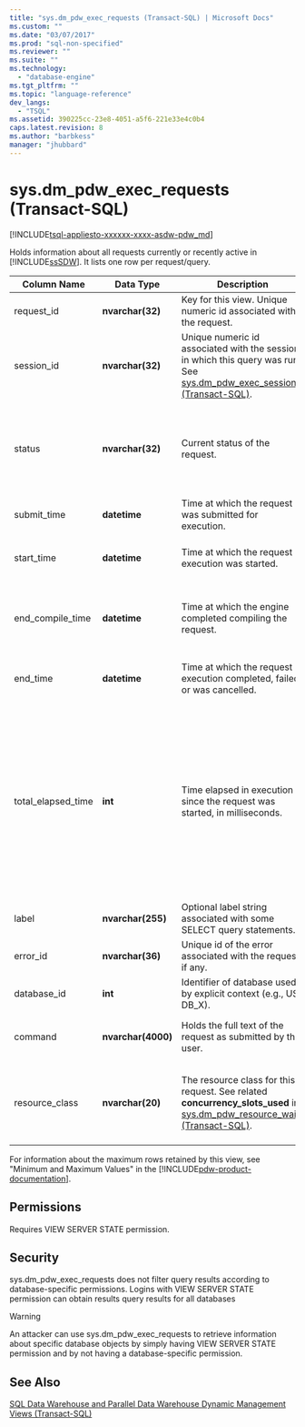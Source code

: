 ```yaml
---
title: "sys.dm_pdw_exec_requests (Transact-SQL) | Microsoft Docs"
ms.custom: ""
ms.date: "03/07/2017"
ms.prod: "sql-non-specified"
ms.reviewer: ""
ms.suite: ""
ms.technology: 
  - "database-engine"
ms.tgt_pltfrm: ""
ms.topic: "language-reference"
dev_langs: 
  - "TSQL"
ms.assetid: 390225cc-23e8-4051-a5f6-221e33e4c0b4
caps.latest.revision: 8
ms.author: "barbkess"
manager: "jhubbard"
---
```

# sys.dm_pdw_exec_requests (Transact-SQL)
[!INCLUDE[tsql-appliesto-xxxxxx-xxxx-asdw-pdw_md](../../../relational-databases/reference/system-catalog-views/includes/tsql-appliesto-xxxxxx-xxxx-asdw-pdw-md.md)]

  Holds information about all requests currently or recently active in [!INCLUDE[ssSDW](../../../database-engine/configure/windows/includes/sssdw-md.md)]. It lists one row per request/query.  
  
|Column Name|Data Type|Description|Range|  
|-----------------|---------------|-----------------|-----------|  
|request_id|**nvarchar(32)**|Key for this view. Unique numeric id associated with the request.|Unique across all requests in the system.|  
|session_id|**nvarchar(32)**|Unique numeric id associated with the session in which this query was run. See [sys.dm_pdw_exec_sessions &#40;Transact-SQL&#41;](../../../relational-databases/reference/system-dynamic-management-views/sys.dm-pdw-exec-sessions-transact-sql.md).||  
|status|**nvarchar(32)**|Current status of the request.|'Pending', 'Authorizing', 'AcquireSystemResources', 'Initializing', 'Plan', 'Parsing', 'AquireResources', 'Running', 'Cancelling', 'Complete', 'Failed', 'Cancelled'.|  
|submit_time|**datetime**|Time at which the request was submitted for execution.|Valid **datetime** smaller or equal to the current time and start_time.|  
|start_time|**datetime**|Time at which the request execution was started.|0 for queued requests; otherwise, valid **datetime** smaller or equal to current time.|  
|end_compile_time|**datetime**|Time at which the engine completed compiling the request.|0 for requests that have not been compiled yet; otherwise a valid **datetime** greater than start_time and less than or equal to the current time.|  
|end_time|**datetime**|Time at which the request execution completed, failed, or was cancelled.|Null for queued or active requests; otherwise, a valid **datetime** smaller or equal to current time.|  
|total_elapsed_time|**int**|Time elapsed in execution since the request was started, in milliseconds.|Between 0 and the difference between start_time and end_time.<br /><br /> If total_elapsed_time exceeds the maximum value for an integer, total_elapsed_time will continue to be the maximum value. This condition will generate the warning “The maximum value has been exceeded.”<br /><br /> The maximum value in milliseconds is equivalent to 24.8 days.|  
|label|**nvarchar(255)**|Optional label string associated with some SELECT query statements.|Any string containing 'a-z','A-Z','0-9','_'.|  
|error_id|**nvarchar(36)**|Unique id of the error associated with the request, if any.|See [sys.dm_pdw_errors &#40;Transact-SQL&#41;](../../../relational-databases/reference/system-dynamic-management-views/sys.dm-pdw-errors-transact-sql.md); set to NULL if no error occurred.|  
|database_id|**int**|Identifier of database used by explicit context (e.g., USE DB_X).|See id in [sys.databases &#40;Transact-SQL&#41;](../../../relational-databases/reference/system-catalog-views/sys.databases-transact-sql.md).|  
|command|**nvarchar(4000)**|Holds the full text of the request as submitted by the user.|Any valid query or request text. Queries that are longer than 4000 bytes are truncated.|  
|resource_class|**nvarchar(20)**|The resource class for this request. See related **concurrency_slots_used** in [sys.dm_pdw_resource_waits &#40;Transact-SQL&#41;](../../../relational-databases/reference/system-dynamic-management-views/sys.dm-pdw-resource-waits-transact-sql.md).|SmallRC<br /><br /> MediumRC<br /><br /> LargeRC<br /><br /> XLargeRC|  
  
 For information about the maximum rows retained by this view, see "Minimum and Maximum Values" in the [!INCLUDE[pdw-product-documentation](../../../relational-databases/reference/system-dynamic-management-views/includes/pdw-product-documentation-md.md)].  
  
## Permissions  
 Requires VIEW SERVER STATE permission.  
  
## Security  
 sys.dm_pdw_exec_requests does not filter query results according to database-specific permissions. Logins with VIEW SERVER STATE permission can obtain results query results for all databases  
  
> [!WARNING]  
>  An attacker can use sys.dm_pdw_exec_requests to retrieve information about specific database objects by simply having VIEW SERVER STATE permission and by not having a database-specific permission.  
  
## See Also  
 [SQL Data Warehouse and Parallel Data Warehouse Dynamic Management Views &#40;Transact-SQL&#41;](../../../relational-databases/reference/system-dynamic-management-views/sql-and-parallel-data-warehouse-dynamic-management-views.md)  
  
  
